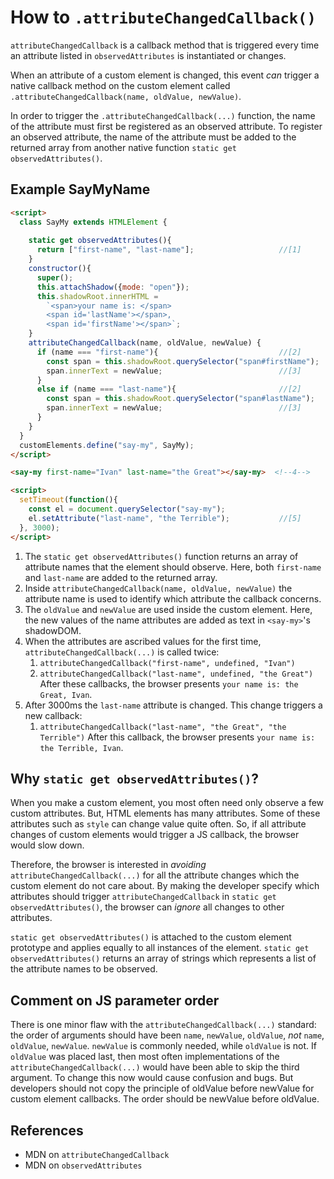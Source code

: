 # How to `.attributeChangedCallback()`

`attributeChangedCallback` is a callback method that is triggered every time an 
attribute listed in `observedAttributes` is instantiated or changes. 

When an attribute of a custom element is changed, 
this event *can* trigger a native callback method on the custom element called 
`.attributeChangedCallback(name, oldValue, newValue)`.

In order to trigger the `.attributeChangedCallback(...)` function, 
the name of the attribute must first be registered as an observed attribute.
To register an observed attribute, the name of the attribute must be added to the 
returned array from another native function `static get observedAttributes()`.                         

## Example SayMyName
```html
<script>
  class SayMy extends HTMLElement {
    
    static get observedAttributes(){                        
      return ["first-name", "last-name"];                   //[1]
    }
    constructor(){
      super();
      this.attachShadow({mode: "open"});
      this.shadowRoot.innerHTML = 
        `<span>your name is: </span>
        <span id='lastName'></span>, 
        <span id='firstName'></span>`;
    }
    attributeChangedCallback(name, oldValue, newValue) {    
      if (name === "first-name"){                           //[2]
        const span = this.shadowRoot.querySelector("span#firstName");
        span.innerText = newValue;                          //[3]
      }
      else if (name === "last-name"){                       //[2]
        const span = this.shadowRoot.querySelector("span#lastName");
        span.innerText = newValue;                          //[3]
      }
    }
  }
  customElements.define("say-my", SayMy);
</script>

<say-my first-name="Ivan" last-name="the Great"></say-my>  <!--4-->

<script>
  setTimeout(function(){
    const el = document.querySelector("say-my");
    el.setAttribute("last-name", "the Terrible");           //[5]
  }, 3000);
</script>
```
1. The `static get observedAttributes()` function returns an array of attribute names that the 
element should observe. Here, both `first-name` and `last-name` are added to the returned array.
2. Inside `attributeChangedCallback(name, oldValue, newValue)` the attribute name
is used to identify which attribute the callback concerns.
3. The `oldValue` and `newValue` are used inside the custom element. 
Here, the new values of the name attributes are added as text in `<say-my>`'s shadowDOM.
4. When the attributes are ascribed values for the first time, 
`attributeChangedCallback(...)` is called twice:
   1. `attributeChangedCallback("first-name", undefined, "Ivan")`
   2. `attributeChangedCallback("last-name", undefined, "the Great")`
After these callbacks, the browser presents `your name is: the Great, Ivan`.
5. After 3000ms the `last-name` attribute is changed.
This change triggers a new callback:
   1. `attributeChangedCallback("last-name", "the Great", "the Terrible")`
After this callback, the browser presents `your name is: the Terrible, Ivan`.

## Why `static get observedAttributes()`?
When you make a custom element, you most often need only observe a few custom attributes.
But, HTML elements has many attributes. Some of these attributes such as `style` 
can change value quite often. So, if all attribute changes of custom elements 
would trigger a JS callback, the browser would slow down.
                                                        
Therefore, the browser is interested in *avoiding* `attributeChangedCallback(...)`
for all the attribute changes which the custom element do not care about. 
By making the developer specify which attributes should 
trigger `attributeChangedCallback` in `static get observedAttributes()`,
the browser can *ignore* all changes to other attributes.

`static get observedAttributes()` is attached to the custom element prototype and 
applies equally to all instances of the element.
`static get observedAttributes()` returns an array of strings which represents 
a list of the attribute names to be observed.

## Comment on JS parameter order 
There is one minor flaw with the `attributeChangedCallback(...)` standard:
the order of arguments should have been `name`, `newValue`, `oldValue`, 
*not* `name`, `oldValue`, `newValue`. 
`newValue` is commonly needed, while `oldValue` is not.
If `oldValue` was placed last, then most often implementations of the `attributeChangedCallback(...)`
would have been able to skip the third argument.
To change this now would cause confusion and bugs. 
But developers should not copy the principle of oldValue before newValue for custom element callbacks.
The order should be newValue before oldValue. 

## References
 * MDN on `attributeChangedCallback`
 * MDN on `observedAttributes`